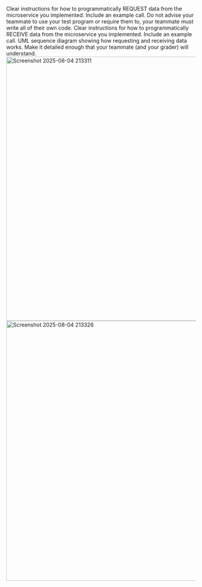 Clear instructions for how to programmatically REQUEST data from the microservice you implemented. Include an example call. Do not advise your teammate to use your test program or require them to, your teammate must write all of their own code.
Clear instructions for how to programmatically RECEIVE data from the microservice you implemented. Include an example call.
UML sequence diagram showing how requesting and receiving data works. Make it detailed enough that your teammate (and your grader) will understand.
<img width="904" height="702" alt="Screenshot 2025-08-04 213311" src="https://github.com/user-attachments/assets/29fba49a-2702-4da6-b805-688e09e3d59f" />
<img width="1064" height="691" alt="Screenshot 2025-08-04 213326" src="https://github.com/user-attachments/assets/19cf157b-7909-4599-a49f-3901b3523b39" />

